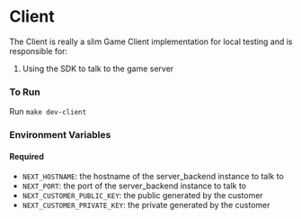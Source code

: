 # Client

The Client is really a slim Game Client implementation for local testing and is responsible for:

1. Using the SDK to talk to the game server

### To Run

Run `make dev-client`

### Environment Variables

#### Required

- `NEXT_HOSTNAME`: the hostname of the server_backend instance to talk to
- `NEXT_PORT`: the port of the server_backend instance to talk to
- `NEXT_CUSTOMER_PUBLIC_KEY`: the public generated by the customer
- `NEXT_CUSTOMER_PRIVATE_KEY`: the private generated by the customer